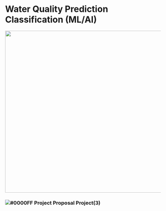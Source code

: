 # Water Quality Prediction Classification (ML/AI)


<p align="center">
  <img width="523" src="https://user-images.githubusercontent.com/20365333/139554944-b64b490c-5ac9-4dd6-8fa1-b79337eb1c96.jpg">
</p>

###  ![#0000FF](https://via.placeholder.com/15/0000FF/000000?text=+) Project Proposal Project(3)
